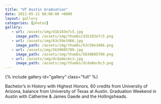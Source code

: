 ```yaml
---
title: "UT Austin Graduation"
date: 2011-05-21 08:00:00 +0000
layout: gallery
categories: [photos]
gallery:
   - url: /assets/img/d1b183e7c5.jpg
     image_path: /assets/img/thumbs/d1b183e7c5.png
   - url: /assets/img/63c59e3466.jpg
     image_path: /assets/img/thumbs/63c59e3466.png
   - url: /assets/img/5639605709.jpg
     image_path: /assets/img/thumbs/5639605709.png
   - url: /assets/img/dcda8ec6c3.jpg
     image_path: /assets/img/thumbs/dcda8ec6c3.png
---
```

{% include gallery id="gallery" class="full" %}

Bachelor’s in History with Highest Honors. 60 credits from University of Arizona, balance from University of Texas at Austin. Graduation Weekend in Austin with Catherine & James Gaede and the Hollingsheads.
